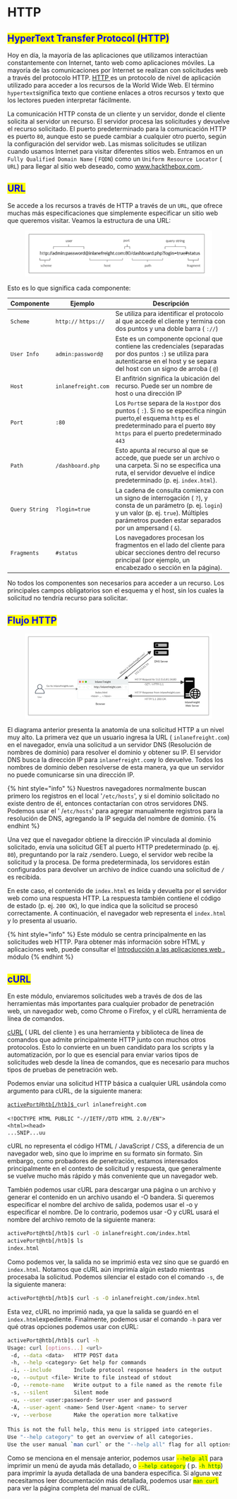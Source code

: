 # HTTP

## <mark style="color:blue;">HyperText Transfer Protocol (HTTP)</mark>

Hoy en día, la mayoría de las aplicaciones que utilizamos interactúan constantemente con Internet, tanto web como aplicaciones móviles. La mayoría de las comunicaciones por Internet se realizan con solicitudes web a través del protocolo HTTP.  [HTTP ](https://tools.ietf.org/html/rfc2616)es un protocolo de nivel de aplicación utilizado para acceder a los recursos de la World Wide Web. El término `hypertext`significa texto que contiene enlaces a otros recursos y texto que los lectores pueden interpretar fácilmente.

La comunicación HTTP consta de un cliente y un servidor, donde el cliente solicita al servidor un recurso. El servidor procesa las solicitudes y devuelve el recurso solicitado. El puerto predeterminado para la comunicación HTTP es puerto `80`, aunque esto se puede cambiar a cualquier otro puerto, según la configuración del servidor web. Las mismas solicitudes se utilizan cuando usamos Internet para visitar diferentes sitios web. Entramos en un `Fully Qualified Domain Name` ( `FQDN`) como un `Uniform Resource Locator` ( `URL`) para llegar al sitio web deseado, como [www.hackthebox.com ](http://www.hackthebox.com).



## <mark style="color:blue;">URL</mark>

Se accede a los recursos a través de HTTP a través de un `URL`, que ofrece muchas más especificaciones que simplemente especificar un sitio web que queremos visitar. Veamos la estructura de una URL:

<figure><img src="../../../.gitbook/assets/image (6).png" alt=""><figcaption></figcaption></figure>

Esto es lo que significa cada componente:

| **Componente** | **Ejemplo**          | **Descripción**                                                                                                                                                                                                 |
| -------------- | -------------------- | --------------------------------------------------------------------------------------------------------------------------------------------------------------------------------------------------------------- |
| `Scheme`       | `http://` `https://` | Se utiliza para identificar el protocolo al que accede el cliente y termina con dos puntos y una doble barra ( `://`)                                                                                           |
| `User Info`    | `admin:password@`    | Este es un componente opcional que contiene las credenciales (separadas por dos puntos `:`) se utiliza para autenticarse en el host y se separa del host con un signo de arroba ( `@`)                          |
| `Host`         | `inlanefreight.com`  | El anfitrión significa la ubicación del recurso. Puede ser un nombre de host o una dirección IP                                                                                                                 |
| `Port`         | `:80`                | Los `Port`se separa de la `Host`por dos puntos ( `:`). Si no se especifica ningún puerto,el esquema `http` es el predeterminado para el puerto `80`y `https`  para el puerto predeterminado `443`               |
| `Path`         | `/dashboard.php`     | Esto apunta al recurso al que se accede, que puede ser un archivo o una carpeta. Si no se especifica una ruta, el servidor devuelve el índice predeterminado (p. ej. `index.html`).                             |
| `Query String` | `?login=true`        | La cadena de consulta comienza con un signo de interrogación ( `?`), y consta de un parámetro (p. ej. `login`) y un valor (p. ej. `true`). Múltiples parámetros pueden estar separados por un ampersand ( `&`). |
| `Fragments`    | `#status`            | Los navegadores procesan los fragmentos en el lado del cliente para ubicar secciones dentro del recurso principal (por ejemplo, un encabezado o sección en la página).                                          |

No todos los componentes son necesarios para acceder a un recurso. Los principales campos obligatorios son el esquema y el host, sin los cuales la solicitud no tendría recurso para solicitar.



## <mark style="color:blue;">Flujo HTTP</mark>

<figure><img src="../../../.gitbook/assets/Untitled.png" alt=""><figcaption></figcaption></figure>

El diagrama anterior presenta la anatomía de una solicitud HTTP a un nivel muy alto. La primera vez que un usuario ingresa la URL ( `inlanefreight.com`) en el navegador, envía una solicitud a un servidor DNS (Resolución de nombres de dominio) para resolver el dominio y obtener su IP. El servidor DNS busca la dirección IP para `inlanefreight.com`y lo devuelve. Todos los nombres de dominio deben resolverse de esta manera, ya que un servidor no puede comunicarse sin una dirección IP.

{% hint style="info" %}
Nuestros navegadores normalmente buscan primero los registros en el local '`/etc/hosts`',  y si el dominio solicitado no existe dentro de él, entonces contactarían con otros servidores DNS. Podemos usar el ' /`etc/hosts`' para agregar manualmente registros para la resolución de DNS, agregando la IP seguida del nombre de dominio.
{% endhint %}

Una vez que el navegador obtiene la dirección IP vinculada al dominio solicitado, envía una solicitud GET al puerto HTTP predeterminado (p. ej. `80`), preguntando por la raíz `/`sendero. Luego, el servidor web recibe la solicitud y la procesa. De forma predeterminada, los servidores están configurados para devolver un archivo de índice cuando una solicitud de `/` es recibida.

En este caso, el contenido de `index.html` es leída y devuelta por el servidor web como una respuesta HTTP. La respuesta también contiene el código de estado (p. ej. `200 OK`), lo que indica que la solicitud se procesó correctamente. A continuación, el navegador web representa el `index.html` y lo presenta al usuario.

{% hint style="info" %}
Este módulo se centra principalmente en las solicitudes web HTTP. Para obtener más información sobre HTML y aplicaciones web, puede consultar el [Introducción a las aplicaciones web . ](https://academy.hackthebox.com/module/details/75)módulo
{% endhint %}

## <mark style="color:blue;">cURL</mark>

En este módulo, enviaremos solicitudes web a través de dos de las herramientas más importantes para cualquier probador de penetración web, un navegador web, como Chrome o Firefox, y el cURL herramienta de línea de comandos.

[cURL](https://curl.haxx.se/) ( URL del cliente ) es una herramienta y biblioteca de línea de comandos que admite principalmente HTTP junto con muchos otros protocolos. Esto lo convierte en un buen candidato para los scripts y la automatización, por lo que es esencial para enviar varios tipos de solicitudes web desde la línea de comandos, que es necesario para muchos tipos de pruebas de penetración web.

Podemos enviar una solicitud HTTP básica a cualquier URL usándola como argumento para cURL, de la siguiente manera:

<pre class="language-bash"><code class="lang-bash"><a data-footnote-ref href="#user-content-fn-1">activePort@htb[/htb]$</a><a data-footnote-ref href="#user-content-fn-2"> </a>curl inlanefreight.com

&#x3C;!DOCTYPE HTML PUBLIC "-//IETF//DTD HTML 2.0//EN">
&#x3C;html>&#x3C;head>
...SNIP...uu
</code></pre>

cURL no representa el código HTML / JavaScript / CSS, a diferencia de un navegador web, sino que lo imprime en su formato sin formato. Sin embargo, como probadores de penetración, estamos interesados principalmente en el contexto de solicitud y respuesta, que generalmente se vuelve mucho más rápido y más conveniente que un navegador web.

También podemos usar cURL para descargar una página o un archivo y generar el contenido en un archivo usando el -O bandera. Si queremos especificar el nombre del archivo de salida, podemos usar el -o  y especificar el nombre. De lo contrario, podemos usar -O y cURL usará el nombre del archivo remoto de la siguiente manera:

```bash
activePort@htb[/htb]$ curl -O inlanefreight.com/index.html
activePort@htb[/htb]$ ls
index.html
```

Como podemos ver, la salida no se imprimió esta vez sino que se guardó en `index.html`. Notamos que cURL aún imprimía algún estado mientras procesaba la solicitud. Podemos silenciar el estado con el comando `-s`, de la siguiente manera:

```bash
activePort@htb[/htb]$ curl -s -O inlanefreight.com/index.html
```

Esta vez, cURL no imprimió nada, ya que la salida se guardó en el `index.html`expediente. Finalmente, podemos usar el comando `-h` para ver qué otras opciones podemos usar con cURL:

```bash
activePort@htb[/htb]$ curl -h
Usage: curl [options...] <url>
 -d, --data <data>   HTTP POST data
 -h, --help <category> Get help for commands
 -i, --include       Include protocol response headers in the output
 -o, --output <file> Write to file instead of stdout
 -O, --remote-name   Write output to a file named as the remote file
 -s, --silent        Silent mode
 -u, --user <user:password> Server user and password
 -A, --user-agent <name> Send User-Agent <name> to server
 -v, --verbose       Make the operation more talkative

This is not the full help, this menu is stripped into categories.
Use "--help category" to get an overview of all categories.
Use the user manual `man curl` or the "--help all" flag for all options.
```

Como se menciona en el mensaje anterior, podemos usar <mark style="color:green;">`--help all`</mark> para imprimir un menú de ayuda más detallado, o <mark style="color:green;">`--help category`</mark> ( p. <mark style="color:green;">`-h http`</mark>) para imprimir la ayuda detallada de una bandera específica. Si alguna vez necesitamos leer documentación más detallada, podemos usar <mark style="color:green;">`man curl`</mark> para ver la página completa del manual de cURL.

[^1]: 

[^2]: 
